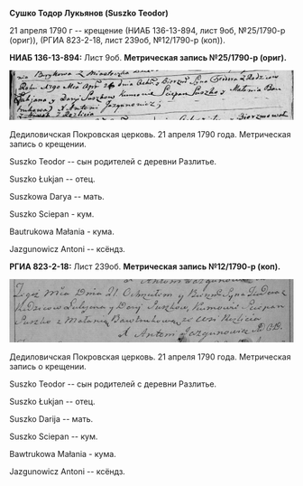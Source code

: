 **Сушко Тодор Лукьянов (Suszko Teodor)**

21 апреля 1790 г -- крещение (НИАБ 136-13-894, лист 9об, №25/1790-р
(ориг)), (РГИА 823-2-18, лист 239об, №12/1790-р (коп)).

**НИАБ 136-13-894:** Лист 9об. **Метрическая запись №25/1790-р (ориг).**

![](./media/f3414ef88460941600214e2fa8212bf9e7958ffa.png)

Дедиловичская Покровская церковь. 21 апреля 1790 года. Метрическая
запись о крещении.

Suszko Teodor -- сын родителей с деревни Разлитье.

Suszko Łukjan -- отец.

Suszkowa Darya -- мать.

Suszko Sciepan - кум.

Bautrukowa Małania - кума.

Jazgunowicz Antoni -- ксёндз.

**РГИА 823-2-18:** Лист 239об. **Метрическая запись №12/1790-р (коп).**

![](./media/66127ff6722d3666fe3c0ebd29df4599d477aa63.png)

Дедиловичская Покровская церковь. 21 апреля 1790 года. Метрическая
запись о крещении.

Suszko Teodor -- сын родителей с деревни Разлитье.

Suszko Łukjan -- отец.

Suszko Darija -- мать.

Suszko Sciepan -- кум.

Bawtrukowa Małania - кума.

Jazgunowicz Antoni -- ксёндз.
